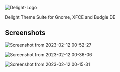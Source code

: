 ![Delight-Logo](https://user-images.githubusercontent.com/60283532/218285849-035ccf3c-2fd5-4a20-9ca3-4cb310852802.png)

Delight Theme Suite for Gnome, XFCE and Budgie DE


Screenshots
--
![Screenshot from 2023-02-12 00-52-27](https://user-images.githubusercontent.com/60283532/218285929-c9df07ef-f681-4ffb-8132-9df3b094e44b.png)

![Screenshot from 2023-02-12 00-36-06](https://user-images.githubusercontent.com/60283532/218285932-470749a7-667d-4887-981d-2c023886f5bc.png)

![Screenshot from 2023-02-12 00-15-31](https://user-images.githubusercontent.com/60283532/218285935-127b8a49-3f98-4164-9e38-222d7fb650ca.png)
